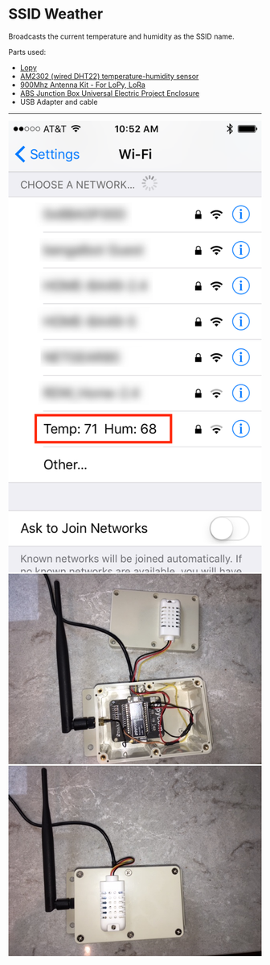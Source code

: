 # SSID Weather

Broadcasts the current temperature and humidity as the SSID name.

Parts used:

* [Lopy](https://pycom.io/product/lopy/)
* [AM2302 (wired DHT22) temperature-humidity sensor](https://www.adafruit.com/product/393)
* [900Mhz Antenna Kit - For LoPy, LoRa](https://www.adafruit.com/product/3340)
* [ABS Junction Box Universal Electric Project Enclosure](http://a.co/4dTPCSh)
* USB Adapter and cable

---

![](images/iphone_wifi.png)
![](images/project_1.png)
![](images/project_2.png)
